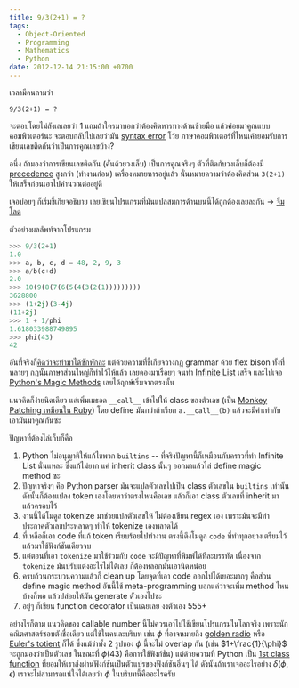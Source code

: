 ```yaml
---
title: 9/3(2+1) = ?
tags:
  - Object-Oriented
  - Programming
  - Mathematics
  - Python
date: 2012-12-14 21:15:00 +0700
---
```


เวลามีคนถามว่า

    9/3(2+1) = ?

จะตอบโดยไม่ลังเลเลยว่า 1 แถมถ้าใครมาบอกว่าต้องคิดหารทางด้านซ้ายมือ แล้วค่อยมาคูณแบบคอมพิวเตอร์นะ จะตอบกลับไปเลยว่ามัน [syntax error][] โว้ย ภาษาคอมพิวเตอร์ที่ไหนเค้ายอมรับการเขียนเลขติดกันว่าเป็นการคูณเลขบ้าง?

อนึ่ง ถ้ามองว่าการเขียนเลขติดกัน (คั่นด้วยวงเล็บ) เป็นการคูณจริงๆ ตัวที่ติดกับวงเล็บก็ต้องมี [precedence][] สูงกว่า (ทำงานก่อน) เครื่องหมายหารอยู่แล้ว นั่นหมายความว่าต้องคิดส่วน `3(2+1)` ให้เสร็จก่อนเอาไปคำนวณต่ออยู่ดี

เจอบ่อยๆ ก็เริ่มขี้เกียจอธิบาย เลยเขียนโปรแกรมที่มันแปลสมการด้านบนนี้ได้ถูกต้องเลยละกัน -> [จิ้มโลด][calculator]

ตัวอย่างผลลัพท์จากโปรแกรม

``` python
>>> 9/3(2+1)
1.0
>>> a, b, c, d = 48, 2, 9, 3
>>> a/b(c+d)
2.0
>>> 10(9(8(7(6(5(4(3(2(1)))))))))
3628800
>>> (1+2j)(3-4j)
(11+2j)
>>> 1 + 1/phi
1.618033988749895
>>> phi(43)
42
```

อันที่จริงก็[คิดว่าจะทำมาได้ซักพักละ][google calculator] แต่ด้วยความที่ขี้เกียจวางกฎ grammar ด้วย flex bison ทั้งที่หลายๆ กฎนั้นภาษาส่วนใหญ่ก็ทำไว้ให้แล้ว เลยดองมาเรื่อยๆ จนทำ [Infinite List][] เสร็จ และไปเจอ [Python's Magic Methods][] เลยได้ฤกษ์เริ่มจากตรงนั้น

แนวคิดก็ง่ายนิดเดียว แค่เพิ่มเมธอด `__call__` เข้าไปให้ class ของตัวเลข (เป็น [Monkey Patching เหมือนใน Ruby][@visibletrap blog]) โดย define มันกว่าถ้าเรียก `a.__call__(b)` แล้วจะมีค่าเท่ากับเอามันมาคูณกันซะ

ปัญหาที่ต้องไล่เก็บก็คือ

1. Python ไม่อนุญาติให้แก้ไขพวก `builtins` -- ที่จริงปัญหานี้ก็เหมือนกับคราวที่ทำ Infinite List นั่นแหละ ซึ่งแก้ไม่ยาก แค่ inherit class นั้นๆ ออกมาแล้วไล่ define magic method ซะ
2. ปัญหาจริงๆ คือ Python parser มันจะแปลตัวเลขไปเป็น class ตัวเลขใน `builtins` เท่านั้น ดังนั้นก็ต้องแปลง token เองโดยหาว่าตรงไหนคือเลข แล้วก็เอา class ตัวเลขที่ inherit มาแล้วครอบไว้
3. งานนี้ได้โมดูล tokenize มาช่วยแปลตัวเลขให้ ไม่ต้องเขียน regex เอง เพราะมันจะมีท่าประกาศตัวเลขประหลาดๆ ทำให้ tokenize เองพลาดได้
4. ที่เหลือก็เอา code ที่แก้ token เรียบร้อยไปทำงาน ตรงนี้ดึงโมดูล `code` ที่ทำทุกอย่างเตรียมไว้แล้วมาใช้ฟังก์ชันเดียวจบ
5. แต่ตอนที่เอา `tokenize` มาใช้ร่วมกับ `code` จะมีปัญหาที่พิมพ์ได้ทีละบรรทัด เนื่องจาก `tokenize` มันปรับแต่งอะไรไม่ได้เลย ก็ต้องหลอกมันเอานิดหน่อย
6. ครบถ้วนกระบวนความแล้วก็ clean up โดยจุดที่เอา code ออกไปได้เยอะมากๆ คือส่วน define magic method อันนี้ใช้ meta-programming บอกแค่ว่าจะเพิ่ม method ไหนบ้างก็พอ แล้วปล่อยให้มัน generate ตัวเองไปซะ
7. อยู่ๆ ก็เขียน function decorator เป็นเฉยเลย งงตัวเอง 555+

อย่างไรก็ตาม แนวคิดของ callable number นี้ไม่ควรเอาไปใช้เขียนโปรแกรมในโลกจริง เพราะนักคณิตศาสตร์ชอบตังชื่อเดียว แต่ใช้ในคนละบริบท เช่น $\phi$ ที่อาจหมายถึง [golden radio](http://en.wikipedia.org/wiki/Golden_ratio) หรือ [Euler's totient](http://en.wikipedia.org/wiki/Euler%27s_totient_function) ก็ได้ ซึ่งแม้ว่าทั้ง 2 รูปของ $\phi$ นี้จะไม่ overlap กัน (เช่น $1+\frac{1}{\phi}$ จะถูกมองว่าเป็นตัวเลข ในขณะที่ $\phi(43)$ คือการใช้ฟังก์ชัน) แต่ด้วยความที่ Python เป็น [1st class function][] ที่ยอมให้เราส่งผ่านฟังก์ชันเป็นตัวแปรของฟังก์ชันอื่นๆ ได้ ดังนั้นถ้าเราเจออะไรอย่าง $\delta(\phi,\epsilon)$ เราจะไม่สามารถแน่ใจได้เลยว่า $\phi$ ในบริบทนี้คืออะไรครับ


[Infinite List]: /2012/08/30/python-infinite-list.html

[syntax error]: //en.wikipedia.org/wiki/Syntax_error
[precedence]: //en.wikipedia.org/wiki/Operator-precedence_parser
[calculator]: //github.com/neizod/calculator
[google calculator]: //www.blognone.com/node/34438
[Python's Magic Methods]: //www.rafekettler.com/magicmethods.html
[@visibletrap blog]: //visibletrap.wordpress.com/2012/11/18/ฟีเจอร์ใหม่ของ-ruby-2-0-ตอนที่-1-refin/
[golden radio]: //en.wikipedia.org/wiki/Golden_ratio
[Euler's totient]: //en.wikipedia.org/wiki/Euler%27s_totient_function
[1st class function]: //en.wikipedia.org/wiki/First-class_function
